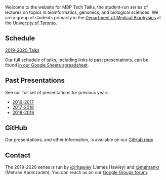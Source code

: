 ---
---

Welcome to the website for MBP Tech Talks, the student-run series of lectures on topics in bioinformatics, genomics, and biological sciences.
We are a group of students primarily in the [Department of Medical Biophysics](https://medbio.utoronto.ca/) at the [University of Toronto](https://www.utoronto.ca/).

## Schedule

[2019-2020 Talks](/2019-2020/)

Our full schedule of talks, including links to past presentations, can be found [in our Google Sheets spreadsheet](https://bit.ly/MBP-tech-talks).

## Past Presentations

See our full set of presentations for previous years.

* [2016-2017](/2016-2017/)
* [2017-2018](/2017-2018/)
* [2018-2019](/2018-2019/)

## GitHub

Our presentations, and other information, is available on our [GitHub repo](https://github.com/MBP-Tech-Talks/MBP-Tech-Talks.github.io/)

## Contact

The 2019-2020 series is run by [@jrhawley](https://github.com/jrhawley) (James Hawley) and [@mehrankr](https://github.com/mehrankr) (Mehran Karimzadeh).
You can reach us on our [Google Groups forum](https://groups.google.com/forum/#!forum/mbp-bioinformatics-tech-talks).
